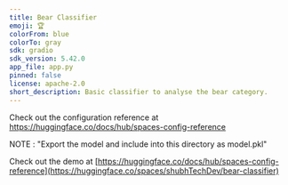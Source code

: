 ```yaml
---
title: Bear Classifier
emoji: 🏆
colorFrom: blue
colorTo: gray
sdk: gradio
sdk_version: 5.42.0
app_file: app.py
pinned: false
license: apache-2.0
short_description: Basic classifier to analyse the bear category.
---
```


Check out the configuration reference at https://huggingface.co/docs/hub/spaces-config-reference

NOTE : "Export the model and include into this directory as model.pkl"

Check out the demo at [https://huggingface.co/docs/hub/spaces-config-reference](https://huggingface.co/spaces/shubhTechDev/bear-classifier)

